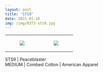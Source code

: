 ```yaml
---
layout: post
title: "STS9"
date: 2021-01-28
img: /img/0373-sts9.jpg
---
```




<table style="width:100%;"><tr><td style="vertical-align:top;">
      <figure class="tmblr-full" data-orig-height="2048" data-orig-width="1365" data-orig-src="https://concertshirts.netlify.app/shirts/0373/0373-01.jpg"><img src="https://64.media.tumblr.com/c381a01f6cce9e9c53d4e42bc401ae82/3ca1bcc387a5733d-2c/s540x810/07db0453f48b7ced991aada368537bea1881a0b8.jpg" data-orig-height="2048" data-orig-width="1365" data-orig-src="https://concertshirts.netlify.app/shirts/0373/0373-01.jpg"/></figure></td>
    <td style="vertical-align:top;">
      <figure class="tmblr-full" data-orig-height="2048" data-orig-width="1365" data-orig-src="https://concertshirts.netlify.app/shirts/0373/0373-02.jpg"><img src="https://64.media.tumblr.com/352d6c8468bf0659ccb9abc1d5e04114/3ca1bcc387a5733d-a8/s540x810/fc6d7840f44a83c588e3a096374658dfd2ceba3b.jpg" data-orig-height="2048" data-orig-width="1365" data-orig-src="https://concertshirts.netlify.app/shirts/0373/0373-02.jpg"/></figure></td>
  </tr></table><p>
  STS9 | Peaceblaster<br/>MEDIUM | Combed Cotton | American Apparel
</p>

